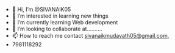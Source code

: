 - 👋 Hi, I’m @SIVANAIK05
- 👀 I’m interested in  learning new things 
- 🌱 I’m currently learning Web development 
- 💞️ I’m looking to collaborate at..........
- 📫 How to reach me  contact sivanaikmudavath05@gmail.com,
- 7981118292

<!---
SIVANAIK05/SIVANAIK05 is a ✨ special ✨ repository because its `README.md` (this file) appears on your GitHub profile.
You can click the Preview link to take a look at your changes.
--->

